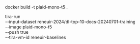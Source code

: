 
docker build -t plaid-mono-t5 .

tira-run \
	--input-dataset reneuir-2024/dl-top-10-docs-20240701-training \
	--image plaid-mono-t5 \
	--push true \
	--tira-vm-id reneuir-baselines
